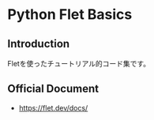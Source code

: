 # Python Flet Basics

## Introduction
Fletを使ったチュートリアル的コード集です。

## Official Document
- https://flet.dev/docs/